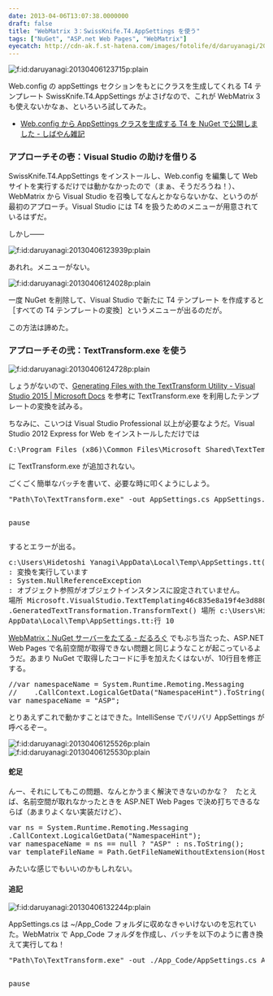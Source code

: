 ```yaml
---
date: 2013-04-06T13:07:38.0000000
draft: false
title: "WebMatrix 3：SwissKnife.T4.AppSettings を使う"
tags: ["NuGet", "ASP.net Web Pages", "WebMatrix"]
eyecatch: http://cdn-ak.f.st-hatena.com/images/fotolife/d/daruyanagi/20130406/20130406123715.png
---
```

<p><span itemscope itemtype="http://schema.org/Photograph"><img src="20130406123715.png" alt="f:id:daruyanagi:20130406123715p:plain" title="f:id:daruyanagi:20130406123715p:plain" class="hatena-fotolife" itemprop="image"></span></p><p>Web.config の appSettings セクションをもとにクラスを生成してくれる T4 テンプレート SwissKnife.T4.AppSettings がよさげなので、これが WebMatrix 3 も使えないかなぁ、といろいろ試してみた。</p>

<ul>
<li><a href="http://shiba-yan.hatenablog.jp/entry/20130403/1364964363">Web.config &#x304B;&#x3089; AppSettings &#x30AF;&#x30E9;&#x30B9;&#x3092;&#x751F;&#x6210;&#x3059;&#x308B; T4 &#x3092; NuGet &#x3067;&#x516C;&#x958B;&#x3057;&#x307E;&#x3057;&#x305F; - &#x3057;&#x3070;&#x3084;&#x3093;&#x96D1;&#x8A18;</a></li>
</ul>

<div class="section">
<h3>アプローチその壱：Visual Studio の助けを借りる</h3>
<p>SwissKnife.T4.AppSettings をインストールし、Web.config を編集して Web サイトを実行するだけでは動かなかったので（まぁ、そうだろうね！）、WebMatrix から Visual Studio を召喚してなんとかならないかな、というのが最初のアプローチ。Visual Studio には T4 を扱うためのメニューが用意されているはずだ。</p><p>しかし――</p><p><span itemscope itemtype="http://schema.org/Photograph"><img src="20130406123939.png" alt="f:id:daruyanagi:20130406123939p:plain" title="f:id:daruyanagi:20130406123939p:plain" class="hatena-fotolife" itemprop="image"></span></p><p>あれれ。メニューがない。</p><p><span itemscope itemtype="http://schema.org/Photograph"><img src="20130406124028.png" alt="f:id:daruyanagi:20130406124028p:plain" title="f:id:daruyanagi:20130406124028p:plain" class="hatena-fotolife" itemprop="image"></span></p><p>一度 NuGet を削除して、Visual Studio で新たに T4 テンプレート を作成すると［すべての T4 テンプレートの変換］というメニューが出るのだが。</p><p>この方法は諦めた。</p>

</div>
<div class="section">
<h3>アプローチその弐：TextTransform.exe を使う</h3>
<p><span itemscope itemtype="http://schema.org/Photograph"><img src="20130406124728.png" alt="f:id:daruyanagi:20130406124728p:plain" title="f:id:daruyanagi:20130406124728p:plain" class="hatena-fotolife" itemprop="image"></span></p><p>しょうがないので、<a href="http://msdn.microsoft.com/ja-jp/library/vstudio/bb126245.aspx">Generating Files with the TextTransform Utility - Visual Studio 2015 | Microsoft Docs</a> を参考に TextTransform.exe を利用したテンプレートの変換を試みる。</p><p>ちなみに、こいつは Visual Studio Professional 以上が必要なようだ。Visual Studio 2012 Express for Web をインストールしただけでは</p>
<pre class="code" data-lang="" data-unlink>C:\Program Files (x86)\Common Files\Microsoft Shared\TextTemplating\11.0</pre><p>に TextTransform.exe が追加されない。</p><p>ごくごく簡単なバッチを書いて、必要な時に叩くようにしよう。</p>
<pre class="code lang-sh" data-lang="sh" data-unlink><span class="synStatement">&quot;</span><span class="synConstant">Path</span><span class="synSpecial">\T</span><span class="synConstant">o</span><span class="synSpecial">\T</span><span class="synConstant">extTransform.exe</span><span class="synStatement">&quot;</span> <span class="synSpecial">-out</span> AppSettings.cs AppSettings.tt

pause
</pre><p>するとエラーが出る。</p>
<pre class="code" data-lang="" data-unlink>c:\Users\Hidetoshi Yanagi\AppData\Local\Temp\AppSettings.tt(10,0) : error
: 変換を実行しています
: System.NullReferenceException
: オブジェクト参照がオブジェクトインスタンスに設定されていません。
場所 Microsoft.VisualStudio.TextTemplating46c835e8a19f4e3d880d23699cc45057
.GeneratedTextTransformation.TransformText() 場所 c:\Users\Hidetoshi Yanagi\
AppData\Local\Temp\AppSettings.tt:行 10</pre><p><a href="https://blog.daruyanagi.jp/entry/2013/04/05/133515">WebMatrix&#xFF1A;NuGet &#x30B5;&#x30FC;&#x30D0;&#x30FC;&#x3092;&#x305F;&#x3066;&#x308B; - &#x3060;&#x308B;&#x308D;&#x3050;</a> でもぶち当たった、ASP.NET Web Pages で名前空間が取得できない問題と同じようなことが起こっているようだ。あまり NuGet で取得したコードに手を加えたくはないが、10行目を修正する。</p>
<pre class="code lang-cs" data-lang="cs" data-unlink><span class="synComment">//var namespaceName = System.Runtime.Remoting.Messaging</span>
<span class="synComment">//    .CallContext.LogicalGetData(&quot;NamespaceHint&quot;).ToString();</span>
var namespaceName = <span class="synConstant">&quot;ASP&quot;</span>;
</pre><p>とりあえずこれで動かすことはできた。IntelliSense でバリバリ AppSettings が呼べるぞー。</p><p><span itemscope itemtype="http://schema.org/Photograph"><img src="20130406125526.png" alt="f:id:daruyanagi:20130406125526p:plain" title="f:id:daruyanagi:20130406125526p:plain" class="hatena-fotolife" itemprop="image"></span><span itemscope itemtype="http://schema.org/Photograph"><img src="20130406125530.png" alt="f:id:daruyanagi:20130406125530p:plain" title="f:id:daruyanagi:20130406125530p:plain" class="hatena-fotolife" itemprop="image"></span><br />
</p>

<div class="section">
<h4>蛇足</h4>
<p>んー、それにしてもこの問題、なんとかうまく解決できないのかな？　たとえば、名前空間が取れなかったときを ASP.NET Web Pages で決め打ちできるならば（あまりよくない実装だけど）、</p>
<pre class="code lang-cs" data-lang="cs" data-unlink>var ns = System.Runtime.Remoting.Messaging
.CallContext.LogicalGetData(<span class="synConstant">&quot;NamespaceHint&quot;</span>);
var namespaceName = ns == <span class="synConstant">null</span> ? <span class="synConstant">&quot;ASP&quot;</span> : ns.ToString();
var templateFileName = Path.GetFileNameWithoutExtension(Host.TemplateFile);
</pre><p>みたいな感じでもいいのかもしれない。</p>

</div>
<div class="section">
<h4>追記</h4>
<p><span itemscope itemtype="http://schema.org/Photograph"><img src="20130406132244.png" alt="f:id:daruyanagi:20130406132244p:plain" title="f:id:daruyanagi:20130406132244p:plain" class="hatena-fotolife" itemprop="image"></span></p><p>AppSettings.cs は ~/App_Code フォルダに収めなきゃいけないのを忘れていた。WebMatrix で App_Code フォルダを作成し、バッチを以下のように書き換えて実行してね！</p>
<pre class="code lang-sh" data-lang="sh" data-unlink><span class="synStatement">&quot;</span><span class="synConstant">Path</span><span class="synSpecial">\T</span><span class="synConstant">o</span><span class="synSpecial">\T</span><span class="synConstant">extTransform.exe</span><span class="synStatement">&quot;</span> <span class="synSpecial">-out</span> ./App_Code/AppSettings.cs AppSettings.tt

pause
</pre>
</div>
</div>